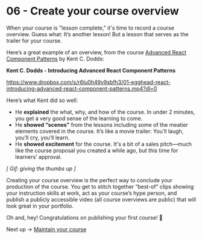 # 06 - Create your course overview
When your course is "lesson complete," it's time to record a course overview. Guess what: It’s another lesson! But a lesson that serves as the trailer for your course.

Here’s a great example of an overview, from the course [Advanced React Component Patterns](https://egghead.io/courses/advanced-react-component-patterns) by Kent C. Dodds:

**Kent C. Dodds - Introducing Advanced React Component Patterns**

https://www.dropbox.com/s/r6lu0h49v9sbfh3/01-egghead-react-introducing-advanced-react-component-patterns.mp4?dl=0


Here’s what Kent did so well:


- He **explained** the what, why, and how of the course. In under 2 minutes, you get a very good sense of the learning to come.
- He **showed “scenes”** from the lessons including some of the meatier elements covered in the course. It’s like a movie trailer: You’ll laugh, you’ll cry, you’ll learn.
- He **showed excitement** for the course. It's a bit of a sales pitch—much like the course proposal you created a while ago, but this time for learners’ approval.

*[ Gif: giving the thumbs up ]*

Creating your course overview is the perfect way to conclude your production of the course. You get to stitch together “best-of” clips showing your instruction skills at work, act as your course’s hype person, and publish a publicly accessible video (all course overviews are public) that will look great in your portfolio.

Oh and, hey! Congratulations on publishing your first course! 🍾

Next up → [Maintain your course](https://paper.dropbox.com/doc/07-Maintain-your-course-7oO7XDq0K98juSMTeGCoL)


